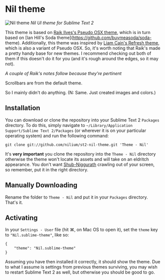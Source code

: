 Nil theme
========================================================================

![Nil theme](https://github.com/nilium/st2-nil-theme/raw/master/screenshot.png)
_Nil UI theme for Sublime Text 2_

This theme is based on [Raik Ilves's Pseudo OSX
theme](https://github.com/raik/st2-pseudo-osx-theme), which is in turn
based on [Ian Hill's Soda theme](https://github.com/buymeasoda/soda-
theme).  Additionally, this theme was inspired by [Liam Cain's Refresh
theme](https://github.com/BoundInCode/st2-refresh-theme), which is also
a variant of Pseudo OSX. So, it's worth noting that Raik's made a pretty
handy base for new themes. I recommend checking out both of them if this
doesn't do it for you (and it's rough around the edges, so it may not).

_A couple of Raik's notes follow because they're pertinent_

Scrollbars are from the default theme.

So I mainly didn't do anything. (N: Same. Just created images and
colors.)


Installation
------------------------------------------------------------------------

You can download or clone the repository into your Sublime Text 2
`Packages` directory. To do this, simply navigate to
`~/Library/Application Support/Sublime Text 2/Packages` (or wherever it
is on your particular operating system) and run the following command:

	git clone git://github.com/nilium/st2-nil-theme.git 'Theme - Nil'

It's **very important** you clone the repository into the `Theme - Nil`
directory otherwise the theme won't locate its assets and will take on
an eldritch appearance. You don't want [Shub-Niggurath][shubby] crawling
out of your screen, so remember, put it in the right directory.


Manually Downloading
------------------------------------------------------------------------

Rename the folder to `Theme - Nil` and put it in your `Packages`
directory.  That's it.


Activating
------------------------------------------------------------------------

In your `Settings - User` file (hit ⌘, on Mac OS to open it), set the
`theme` key to `"Nil.sublime-theme"`, like so:

    {
        "theme": "Nil.sublime-theme"
    }

Assuming you have then installed it correctly, it should show the theme.
Due to what I assume is settings from previous themes surviving, you may
wish to restart Sublime Text 2 as well, but otherwise you should be good
to go.



[shubby]: http://en.wikipedia.org/wiki/Shub-Niggurath